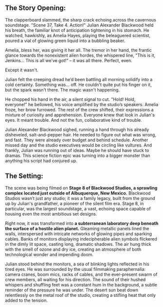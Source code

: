 ## The Story Opening:

The clapperboard slammed, the sharp crack echoing across the cavernous soundstage. "Scene 37, Take 4. Action!" Julian Alexander Blackwood held his breath, the familiar knot of anticipation tightening in his stomach. He watched, hawkishly, as Amelia Hayes, playing the beleaguered scientist, poured a vial of glowing green liquid into a bubbling beaker.

Amelia, bless her, was giving it her all. The tremor in her hand, the frantic glance towards the nonexistent alien hordes, the whispered line, "This is it, Jenkins… This is all we've got!" – it was all there. Perfect, even.

Except it wasn't.

Julian felt the creeping dread he’d been battling all morning solidify into a cold certainty. Something was… off. He couldn't quite put his finger on it, but the spark wasn't there. The magic wasn't happening.

He chopped his hand in the air, a silent signal to cut. "Hold! Hold, everyone!" he bellowed, his voice amplified by the studio’s speakers. Amelia froze, her brow furrowed. The rest of the crew shifted, their expressions a mixture of curiosity and apprehension. Everyone knew that look in Julian's eyes. It meant trouble. And not the fun, collaborative kind of trouble.

Julian Alexander Blackwood sighed, running a hand through his already disheveled, salt-and-pepper hair. He needed to figure out what was wrong, and fast. They were already over budget and behind schedule. Another missed day and the studio executives would be circling like vultures. And frankly, Julian was running out of ideas. Maybe he should have stuck to dramas. This science fiction epic was turning into a bigger monster than anything his script had conjured up.

## The Setting:

The scene was being filmed on **Stage 8 of Blackwood Studios, a sprawling complex located just outside of Albuquerque, New Mexico.** Blackwood Studios wasn’t just any studio; it was a family legacy, built from the ground up by Julian's grandfather, a pioneer of the silent film era. Stage 8, in particular, was the largest soundstage, a vast, echoing space capable of housing even the most ambitious set designs.

Right now, it was transformed into **a subterranean laboratory deep beneath the surface of a hostile alien planet.** Gleaming metallic panels lined the walls, interspersed with intricate networks of glowing pipes and sparking cables. Banks of monitors displaying indecipherable alien symbols flickered in the dimly lit space, casting long, dramatic shadows. The air hung thick with the smell of ozone and dry ice, creating an atmosphere of both technological wonder and impending doom.

Julian stood behind the monitors, a sea of blinking lights reflected in his tired eyes. He was surrounded by the usual filmmaking paraphernalia: camera cranes, boom mics, racks of cables, and the ever-present swarm of crew members, all waiting for his direction. The sound of their hushed whispers and shuffling feet was a constant hum in the background, a subtle reminder of the pressure he was under. The desert sun beat down relentlessly on the metal roof of the studio, creating a stifling heat that only added to the tension.
